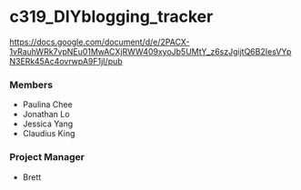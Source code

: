# c319_DIYblogging_tracker

https://docs.google.com/document/d/e/2PACX-1vRauhWRk7vpNEu01MwACXjRWW409xyoJb5UMtY_z6szJgijtQ6B2IesVYpN3ERk45Ac4ovrwpA9F1jI/pub

### Members 
- Paulina Chee
- Jonathan Lo
- Jessica Yang
- Claudius King

### Project Manager
- Brett
